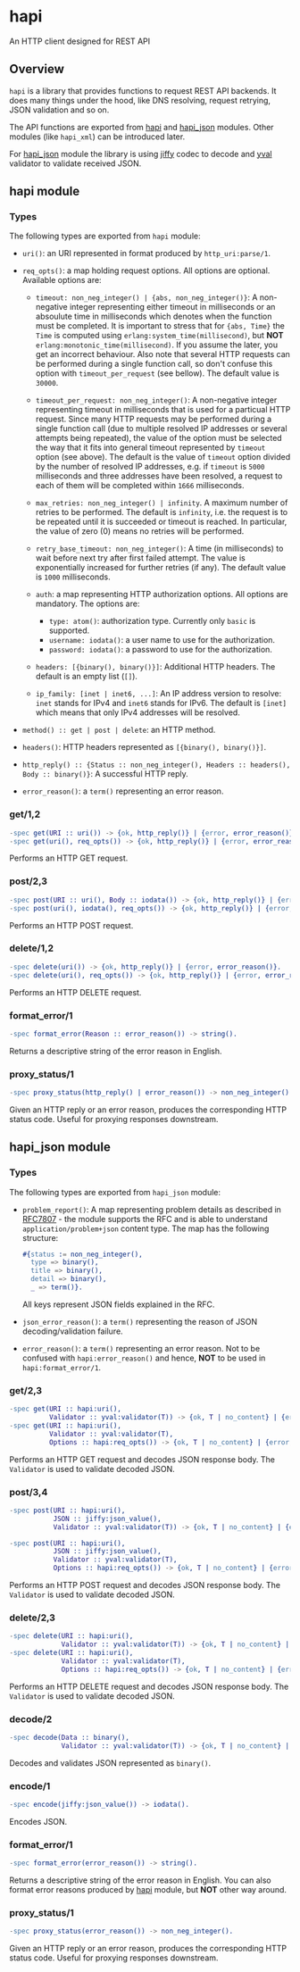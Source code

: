 # hapi

An HTTP client designed for REST API

## Overview

`hapi` is a library that provides functions to request REST API backends. It does many
things under the hood, like DNS resolving, request retrying, JSON validation and so on.

The API functions are exported from [hapi](#hapi-module) and [hapi_json](#hapi_json-module) modules.
Other modules (like `hapi_xml`) can be introduced later.

For [hapi_json](#hapi_json-module) module the library is using [jiffy](https://github.com/davisp/jiffy)
codec to decode and [yval](https://github.com/zinid/yval) validator to validate received JSON.

## hapi module

### Types

The following types are exported from `hapi` module:

- `uri()`: an URI represented in format produced by `http_uri:parse/1`.

- `req_opts()`: a map holding request options. All options are optional.
  Available options are:

  - `timeout: non_neg_integer() | {abs, non_neg_integer()}`:
    A non-negative integer representing either timeout in milliseconds or
    an absoulute time in milliseconds which denotes when the function
    must be completed. It is important to stress that for `{abs, Time}`
    the `Time` is computed using `erlang:system_time(millisecond)`, but
    **NOT** `erlang:monotonic_time(millisecond)`. If you assume the later,
    you get an incorrect behaviour. Also note that several HTTP
    requests can be performed during a single function call, so don't
    confuse this option with `timeout_per_request` (see bellow).
    The default value is `30000`.

  - `timeout_per_request: non_neg_integer()`:
    A non-negative integer representing timeout in milliseconds that
    is used for a particual HTTP request. Since many HTTP requests
    may be performed during a single function call (due to multiple
    resolved IP addresses or several attempts being repeated),
    the value of the option must be selected the way that it fits into
    general timeout represented by `timeout` option (see above). The
    default is the value of `timeout` option divided by the number of
    resolved IP addresses, e.g. if `timeout` is `5000` milliseconds
    and three addresses have been resolved, a request to each of them
    will be completed within `1666` milliseconds.

  - `max_retries: non_neg_integer() | infinity`. A maximum number of retries
    to be performed. The default is `infinity`, i.e. the request is to
    be repeated until it is succeeded or timeout is reached. In particular,
    the value of zero (0) means no retries will be performed.

  - `retry_base_timeout: non_neg_integer()`:
    A time (in milliseconds) to wait before next try after first
    failed attempt. The value is exponentially increased for further retries
    (if any). The default value is `1000` milliseconds.

  - `auth`: a map representing HTTP authorization options. All options are mandatory.
    The options are:
    - `type: atom()`: authorization type. Currently only `basic` is supported.
    - `username: iodata()`: a user name to use for the authorization.
    - `password: iodata()`: a password to use for the authorization.

  - `headers: [{binary(), binary()}]`: Additional HTTP headers. The default is
    an empty list (`[]`).

  - `ip_family: [inet | inet6, ...]`: An IP address version to resolve: `inet`
    stands for IPv4 and `inet6` stands for IPv6. The default is `[inet]`
    which means that only IPv4 addresses will be resolved.

- `method() :: get | post | delete`: an HTTP method.

- `headers()`: HTTP headers represented as `[{binary(), binary()}]`.

- `http_reply() :: {Status :: non_neg_integer(), Headers :: headers(), Body :: binary()}`:
  A successful HTTP reply.

- `error_reason()`: a `term()` representing an error reason.

### get/1,2

```erl
-spec get(URI :: uri()) -> {ok, http_reply()} | {error, error_reason()}.
-spec get(uri(), req_opts()) -> {ok, http_reply()} | {error, error_reason()}.
```
Performs an HTTP GET request.

### post/2,3

```erl
-spec post(URI :: uri(), Body :: iodata()) -> {ok, http_reply()} | {error, error_reason()}.
-spec post(uri(), iodata(), req_opts()) -> {ok, http_reply()} | {error, error_reason()}.
```
Performs an HTTP POST request.

### delete/1,2

```erl
-spec delete(uri()) -> {ok, http_reply()} | {error, error_reason()}.
-spec delete(uri(), req_opts()) -> {ok, http_reply()} | {error, error_reason()}.
```
Performs an HTTP DELETE request.

### format_error/1

```erl
-spec format_error(Reason :: error_reason()) -> string().
```
Returns a descriptive string of the error reason in English.

### proxy_status/1

```erl
-spec proxy_status(http_reply() | error_reason()) -> non_neg_integer().
```
Given an HTTP reply or an error reason, produces the corresponding HTTP status code.
Useful for proxying responses downstream.

## hapi_json module

### Types

The following types are exported from `hapi_json` module:

- `problem_report()`: A map representing problem details as described in
  [RFC7807](https://tools.ietf.org/html/rfc7807) - the module supports the RFC
  and is able to understand `application/problem+json` content type.
  The map has the following structure:
  ```erl
  #{status := non_neg_integer(),
    type => binary(),
    title => binary(),
    detail => binary(),
    _ => term()}.
  ```
  All keys represent JSON fields explained in the RFC.

- `json_error_reason()`: a `term()` representing the reason of JSON decoding/validation failure.

- `error_reason()`: a `term()` representing an error reason. Not to be confused with
  `hapi:error_reason()` and hence, **NOT** to be used in `hapi:format_error/1`.

### get/2,3

```erl
-spec get(URI :: hapi:uri(),
          Validator :: yval:validator(T)) -> {ok, T | no_content} | {error, error_reason()}.
-spec get(URI :: hapi:uri(),
          Validator :: yval:validator(T),
          Options :: hapi:req_opts()) -> {ok, T | no_content} | {error, error_reason()}.
```
Performs an HTTP GET request and decodes JSON response body.
The `Validator` is used to validate decoded JSON.

### post/3,4

```erl
-spec post(URI :: hapi:uri(),
           JSON :: jiffy:json_value(),
           Validator :: yval:validator(T)) -> {ok, T | no_content} | {error, error_reason()}.

-spec post(URI :: hapi:uri(),
           JSON :: jiffy:json_value(),
           Validator :: yval:validator(T),
           Options :: hapi:req_opts()) -> {ok, T | no_content} | {error, error_reason()}.
```
Performs an HTTP POST request and decodes JSON response body.
The `Validator` is used to validate decoded JSON.

### delete/2,3

```erl
-spec delete(URI :: hapi:uri(),
             Validator :: yval:validator(T)) -> {ok, T | no_content} | {error, error_reason()}.
-spec delete(URI :: hapi:uri(),
             Validator :: yval:validator(T),
             Options :: hapi:req_opts()) -> {ok, T | no_content} | {error, error_reason()}.
```
Performs an HTTP DELETE request and decodes JSON response body.
The `Validator` is used to validate decoded JSON.

### decode/2

```erl
-spec decode(Data :: binary(),
             Validator :: yval:validator(T)) -> {ok, T | no_content} | {error, json_error_reason()}.
```
Decodes and validates JSON represented as `binary()`.

### encode/1

```erl
-spec encode(jiffy:json_value()) -> iodata().
```
Encodes JSON.

### format_error/1

```erl
-spec format_error(error_reason()) -> string().
```
Returns a descriptive string of the error reason in English.
You can also format error reasons produced by [hapi](#hapi-module) module,
but **NOT** other way around.

### proxy_status/1

```erl
-spec proxy_status(error_reason()) -> non_neg_integer().
```
Given an HTTP reply or an error reason, produces the corresponding HTTP status code.
Useful for proxying responses downstream.
